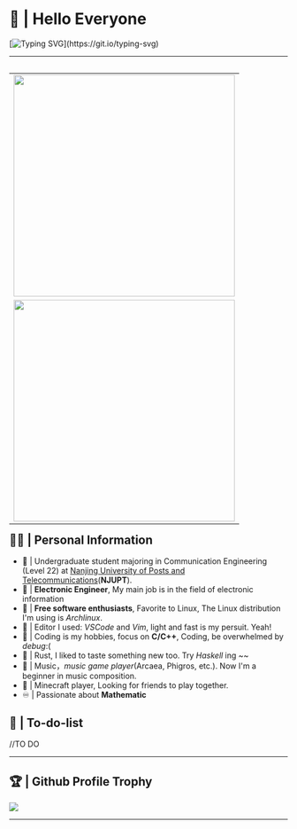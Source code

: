 # 🫰 | Hello Everyone

[![Typing SVG](https://readme-typing-svg.herokuapp.com?font=Fira+Code&pause=1000&random=false&width=450&lines=Welcome+to+feipiao%E2%80%99s+github+homepage.)](https://git.io/typing-svg)

---

<table align="right" border=0 rules=none>
  <tr>
    <td>
      <a href="#">
        <img src='https://github-readme-stats.vercel.app/api/top-langs?username=feipiao594&layout=compact' width="400px" />
      </a>
    </td>
  </tr>
  <tr>
    <td>
      <a href="#">
        <img src='https://github-readme-stats.vercel.app/api?username=feipiao594&show_icons=true' width="400px" />
      </a>
    </td>
  </tr>
</table>

## 🏃‍♂️ | Personal Information
- 🔭 | Undergraduate student majoring in Communication Engineering (Level 22) at [Nanjing University of Posts and Telecommunications](https://www.njupt.edu.cn/)(**NJUPT**).
- 🔌 | **Electronic Engineer**, My main job is in the field of electronic information
- 🐧 | **Free software enthusiasts**, Favorite to Linux, The Linux distribution I'm using is *Archlinux*.
- 📝 | Editor I used: *VSCode* and *Vim*, light and fast is my persuit. Yeah!
- 👀 | Coding is my hobbies, focus on **C/C++**, Coding, be overwhelmed by *debug*:(
- 🌟 | Rust, I liked to taste something new too. Try *Haskell* ing ~~
- 🎵 | Music，*music game player*(Arcaea, Phigros, etc.). Now I'm a beginner in music composition.
- 🧊 | Minecraft player, Looking for friends to play together.
- ♾️ | Passionate about **Mathematic**

## 💪 | To-do-list
//TO DO

---
## 🏆 | Github Profile Trophy

<img src='https://github-profile-trophy.vercel.app/?username=feipiao594'>

---
